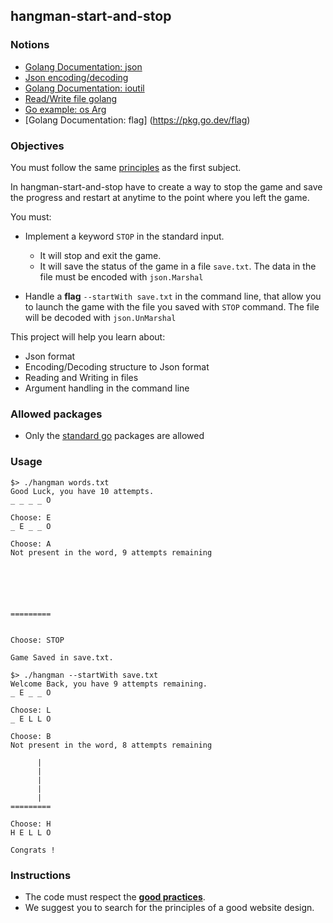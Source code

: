 ## hangman-start-and-stop

### Notions
- [Golang Documentation: json](https://golang.org/pkg/json/)
- [Json encoding/decoding](https://blog.golang.org/json)
- [Golang Documentation: ioutil](https://golang.org/pkg/ioutil/)
- [Read/Write file golang](https://tutorialedge.net/golang/reading-writing-files-in-go/)
- [Go example: os Arg](https://gobyexample.com/command-line-arguments)
- [Golang Documentation: flag] (https://pkg.go.dev/flag)

### Objectives

You must follow the same [principles](https://lyon-ynov-campus.github.io/YTrack/subjects/hangman/hangman-classic/) as the first subject.

In hangman-start-and-stop have to create a way to stop the game and save the progress and restart at anytime to the point where you left the game.

You must:
* Implement a keyword `STOP` in the standard input.
  * It will stop and exit the game.
  * It will save the status of the game in a file `save.txt`. The data in the file must be encoded with `json.Marshal`

* Handle a **flag** `--startWith save.txt` in the command line, that allow you to launch the game with the file you saved with `STOP` command.
The file will be decoded with `json.UnMarshal`

This project will help you learn about:
* Json format
* Encoding/Decoding structure to Json format
* Reading and Writing in files
* Argument handling in the command line 

### Allowed packages

- Only the [standard go](https://golang.org/pkg/) packages are allowed

### Usage
```
$> ./hangman words.txt
Good Luck, you have 10 attempts.
_ _ _ _ O

Choose: E
_ E _ _ O

Choose: A
Not present in the word, 9 attempts remaining
         
         
         
         
         
         
=========


Choose: STOP

Game Saved in save.txt.
```

```
$> ./hangman --startWith save.txt
Welcome Back, you have 9 attempts remaining.
_ E _ _ O

Choose: L
_ E L L O

Choose: B
Not present in the word, 8 attempts remaining
         
      |  
      |  
      |  
      |  
      |  
=========

Choose: H
H E L L O

Congrats !
```

### Instructions

- The code must respect the [**good practices**](https://public.01-edu.org/subjects/good-practices/).
- We suggest you to search for the principles of a good website design.
